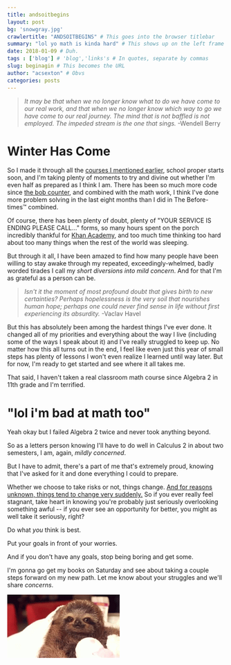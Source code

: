 ```yaml
---
title: andsoitbegins
layout: post
bg: 'snowgray.jpg'
crawlertitle: "ANDSOITBEGINS" # This goes into the browser titlebar 
summary: "lol yo math is kinda hard" # This shows up on the left frame and on things like facebook posts
date: 2018-01-09 # Duh.
tags : ['blog'] # 'blog','links's # In quotes, separate by commas
slug: beginagin # This becomes the URL
author: "acsexton" # Obvs
categories: posts
---
```


> *It may be that when we no longer know what to do we have come to our real work, and that when we no longer know which way to go we have come to our real journey. The mind that is not baffled is not employed. The impeded stream is the one that sings.* -Wendell Berry

# Winter Has Come

So I made it through all the [courses I mentioned earlier](https://acsexton.github.io/posts/reboot/), school proper starts soon, and I'm taking plenty of moments to try and divine out whether I'm even half as prepared as I think I am. There has been so much more code since [the bob counter](https://acsexton.github.io/posts/toomanybobs/), and combined with the math work, I think I've done more problem solving in the last eight months than I did in The Before-times:tm: combined. 

Of course, there has been plenty of doubt, plenty of "YOUR SERVICE IS ENDING PLEASE CALL..." forms, so many hours spent on the porch incredibly thankful for [Khan Academy](http://khanacademy.org/), and too much time thinking too hard about too many things when the rest of the world was sleeping. 

But through it all, I have been amazed to find how many people have been willing to stay awake through my repeated, exceedingly-whelmed, badly worded tirades I call my *short diversions into mild concern*. And for that I'm as grateful as a person can be.

> *Isn't it the moment of most profound doubt that gives birth to new certainties? 
Perhaps hopelessness is the very soil that nourishes human hope; perhaps one could never find sense in life without first experiencing its absurdity.* -Vaclav Havel

But this has absolutely been among the hardest things I've ever done. It changed all of my priorities and everything about the way I live (including some of the ways I speak about it) and I've really struggled to keep up. No matter how this all turns out in the end, I feel like even just this year of small steps has plenty of lessons I won't even realize I learned until way later. But for now, I'm ready to get started and see where it all takes me.

That said, I haven't taken a real classroom math course since Algebra 2 in 11th grade and I'm terrified.

# "lol i'm bad at math too" 

Yeah okay but I failed Algebra 2 twice and never took anything beyond.

So as a letters person knowing I'll have to do well in Calculus 2 in about two semesters, I am, again, *mildly concerned*. 

But I have to admit, there's a part of me that's extremely proud, knowing that I've asked for it and done everything I could to prepare.

Whether we choose to take risks or not, things change. [And for reasons unknown, things tend to change very suddenly.](https://acsexton.github.io/posts/reboot/) So if you ever really feel stagnant, take heart in knowing you're probably just seriously overlooking something awful -- if you ever see an opportunity for better, you might as well take it seriously, right?

Do what *you* think is best.

Put your goals in front of your worries.

And if you don't have any goals, stop being boring and get some.

I'm gonna go get my books on Saturday and see about taking a couple steps forward on my new path. Let me know about your struggles and we'll share *concerns*.

![Herehaveaslothgif](/assets/images/posts/letsgo/slothgif.gif)